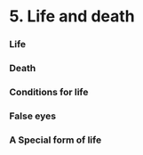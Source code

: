 # 5. Life and death

### Life

### Death

### Conditions for life

### False eyes

### A Special form of life

